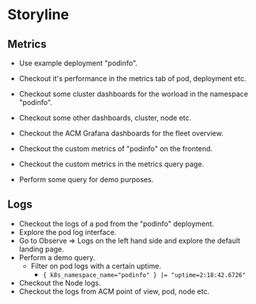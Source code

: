 # Storyline

## Metrics

- Use example deployment "podinfo".
- Checkout it's performance in the metrics tab of pod, deployment etc.
- Checkout some cluster dashboards for the worload in the namespace "podinfo".
- Checkout some other dashboards, cluster, node etc.
- Checkout the ACM Grafana dashboards for the fleet overview.

- Checkout the custom metrics of "podinfo" on the frontend.
- Checkout the custom metrics in the metrics query page.
- Perform some query for demo purposes.

## Logs

- Checkout the logs of a pod from the "podinfo" deployment.
- Explore the pod log interface.
- Go to Observe => Logs on the left hand side and explore the default landing page.
- Perform a demo query.
    - Filter on pod logs with a certain uptime.
        - `{ k8s_namespace_name="podinfo" } |= "uptime=2:18:42.6726"`
- Checkout the Node logs.
- Checkout the logs from ACM point of view, pod, node etc.
